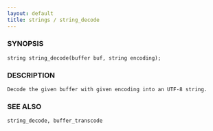 ```yaml
---
layout: default
title: strings / string_decode
---
```


### SYNOPSIS

    string string_decode(buffer buf, string encoding);

### DESCRIPTION

    Decode the given buffer with given encoding into an UTF-8 string.

### SEE ALSO

    string_decode, buffer_transcode

